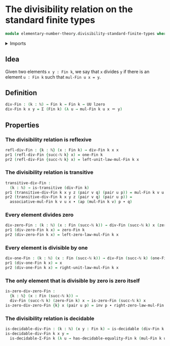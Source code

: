 # The divisibility relation on the standard finite types

```agda
module elementary-number-theory.divisibility-standard-finite-types where
```

<details><summary>Imports</summary>

```agda
open import elementary-number-theory.modular-arithmetic-standard-finite-types
open import elementary-number-theory.natural-numbers

open import foundation.action-on-identifications-functions
open import foundation.binary-relations
open import foundation.decidable-types
open import foundation.dependent-pair-types
open import foundation.identity-types
open import foundation.universe-levels

open import univalent-combinatorics.decidable-dependent-pair-types
open import univalent-combinatorics.equality-standard-finite-types
open import univalent-combinatorics.standard-finite-types
```

</details>

## Idea

Given two elements `x y : Fin k`, we say that `x` divides `y` if there is an
element `u : Fin k` such that `mul-Fin u x = y`.

## Definition

```agda
div-Fin : (k : ℕ) → Fin k → Fin k → UU lzero
div-Fin k x y = Σ (Fin k) (λ u → mul-Fin k u x ＝ y)
```

## Properties

### The divisibility relation is reflexive

```agda
refl-div-Fin : {k : ℕ} (x : Fin k) → div-Fin k x x
pr1 (refl-div-Fin {succ-ℕ k} x) = one-Fin k
pr2 (refl-div-Fin {succ-ℕ k} x) = left-unit-law-mul-Fin k x
```

### The divisibility relation is transitive

```agda
transitive-div-Fin :
  (k : ℕ) → is-transitive (div-Fin k)
pr1 (transitive-div-Fin k x y z (pair v q) (pair u p)) = mul-Fin k v u
pr2 (transitive-div-Fin k x y z (pair v q) (pair u p)) =
  associative-mul-Fin k v u x ∙ (ap (mul-Fin k v) p ∙ q)
```

### Every element divides zero

```agda
div-zero-Fin : (k : ℕ) (x : Fin (succ-ℕ k)) → div-Fin (succ-ℕ k) x (zero-Fin k)
pr1 (div-zero-Fin k x) = zero-Fin k
pr2 (div-zero-Fin k x) = left-zero-law-mul-Fin k x
```

### Every element is divisible by one

```agda
div-one-Fin : (k : ℕ) (x : Fin (succ-ℕ k)) → div-Fin (succ-ℕ k) (one-Fin k) x
pr1 (div-one-Fin k x) = x
pr2 (div-one-Fin k x) = right-unit-law-mul-Fin k x
```

### The only element that is divisible by zero is zero itself

```agda
is-zero-div-zero-Fin :
  {k : ℕ} (x : Fin (succ-ℕ k)) →
  div-Fin (succ-ℕ k) (zero-Fin k) x → is-zero-Fin (succ-ℕ k) x
is-zero-div-zero-Fin {k} x (pair u p) = inv p ∙ right-zero-law-mul-Fin k u
```

### The divisibility relation is decidable

```agda
is-decidable-div-Fin : (k : ℕ) (x y : Fin k) → is-decidable (div-Fin k x y)
is-decidable-div-Fin k x y =
  is-decidable-Σ-Fin k (λ u → has-decidable-equality-Fin k (mul-Fin k u x) y)
```
